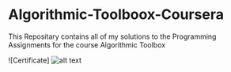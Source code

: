 # Algorithmic-Toolboox-Coursera
This Repositary contains all of my solutions to the Programming Assignments for the course Algorithmic Toolbox

![Certificate]
![alt text](https://github.com/AbdurNawaz/Algorithmic-Toolbox-Coursera/blob/week6_dynamic_programming2/Course_Certificate.png?raw=true)
